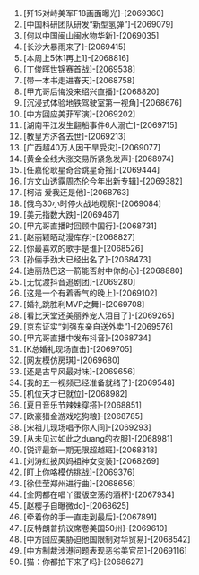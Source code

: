 
1. [歼15对峙美军F18画面曝光]-[2069360]
1. [中国科研团队研发“新型氢弹”]-[2069079]
1. [何以中国闽山闽水物华新]-[2069035]
1. [长沙大暴雨来了]-[2069415]
1. [本周上5休1再上1]-[2068816]
1. [丁俊晖世锦赛首战]-[2069538]
1. [带一本书走进春天]-[2068758]
1. [甲亢哥后悔没来绍兴直播]-[2068820]
1. [沉浸式体验地铁驾驶室第一视角]-[2068676]
1. [中方回应美菲军演]-[2069202]
1. [湖南平江发生翻船事件6人溺亡]-[2069715]
1. [教皇方济各去世]-[2069213]
1. [广西超40万人因干旱受灾]-[2069077]
1. [黄金全线大涨交易所紧急发声]-[2068974]
1. [任嘉伦耿星奇合跳星奇摇]-[2069444]
1. [方文山透露周杰伦今年出新专辑]-[2069382]
1. [柯洁 爱我还是他]-[2068763]
1. [俄乌30小时停火战地观察]-[2069084]
1. [美元指数大跌]-[2069467]
1. [甲亢哥直播时回顾中国行]-[2068731]
1. [赵丽颖晒动漫库存]-[2068827]
1. [你最喜欢的歌手是谁]-[2068526]
1. [孙俪手劲大已经出名了]-[2068473]
1. [迪丽热巴这一箭能否射中你的心]-[2068880]
1. [无忧渡抖音追剧团]-[2069280]
1. [这是一个有着香气的晚上]-[2069102]
1. [婚礼跳胜利MVP之舞]-[2069708]
1. [看比天堂还美丽养宠人泪目了]-[2069265]
1. [京东证实“刘强东亲自送外卖”]-[2069576]
1. [甲亢哥直播中发布抖音]-[2068734]
1. [K总婚礼现场直击]-[2069705]
1. [网友模仿房琪]-[2069680]
1. [还是古早风最对味]-[2069656]
1. [我的五一视频已经准备就绪了]-[2069548]
1. [机位天才已就位]-[2068982]
1. [夏日音乐节辣妹穿搭]-[2068851]
1. [欧豪猎金游戏吃狗粮]-[2068785]
1. [宋祖儿现场唱予你人间]-[2069293]
1. [从未见过如此之duang的衣服]-[2068981]
1. [锐评最新一期无限超越班]-[2068318]
1. [刘涛红披风妈祖神女变装]-[2068269]
1. [盯上你咯模仿挑战]-[2069376]
1. [徐佳莹郑州进行曲]-[2068656]
1. [全网都在唱丫蛋版空荡的酒杯]-[2067934]
1. [赵樱子自曝微do]-[2068625]
1. [牵着你的手一直走到最后]-[2067891]
1. [反特朗普抗议席卷美国50州]-[2069610]
1. [中方回应美胁迫他国限制对华贸易]-[2068542]
1. [中方制裁涉港问题表现恶劣美官员]-[2069116]
1. [猫：你都拍下来了吗]-[2068627]
